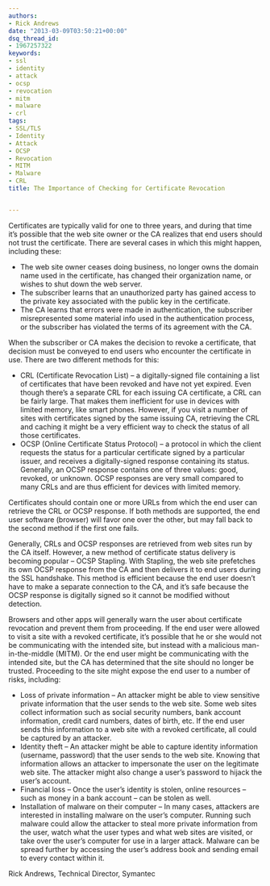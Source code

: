 ```yaml
---
authors:
- Rick Andrews
date: "2013-03-09T03:50:21+00:00"
dsq_thread_id:
- 1967257322
keywords:
- ssl
- identity
- attack
- ocsp
- revocation
- mitm
- malware
- crl
tags:
- SSL/TLS
- Identity
- Attack
- OCSP
- Revocation
- MITM
- Malware
- CRL
title: The Importance of Checking for Certificate Revocation


---
```

Certificates are typically valid for one to three years, and during that time it’s possible that the web site owner or the CA realizes that end users should not trust the certificate. There are several cases in which this might happen, including these:

  * The web site owner ceases doing business, no longer owns the domain name used in the certificate, has changed their organization name, or wishes to shut down the web server.
  * The subscriber learns that an unauthorized party has gained access to the private key associated with the public key in the certificate.
  * The CA learns that errors were made in authentication, the subscriber misrepresented some material info used in the authentication process, or the subscriber has violated the terms of its agreement with the CA.

When the subscriber or CA makes the decision to revoke a certificate, that decision must be conveyed to end users who encounter the certificate in use. There are two different methods for this:

  * CRL (Certificate Revocation List) – a digitally-signed file containing a list of certificates that have been revoked and have not yet expired. Even though there’s a separate CRL for each issuing CA certificate, a CRL can be fairly large. That makes them inefficient for use in devices with limited memory, like smart phones. However, if you visit a number of sites with certificates signed by the same issuing CA, retrieving the CRL and caching it might be a very efficient way to check the status of all those certificates.
  * OCSP (Online Certificate Status Protocol) – a protocol in which the client requests the status for a particular certificate signed by a particular issuer, and receives a digitally-signed response containing its status. Generally, an OCSP response contains one of three values: good, revoked, or unknown. OCSP responses are very small compared to many CRLs and are thus efficient for devices with limited memory.

Certificates should contain one or more URLs from which the end user can retrieve the CRL or OCSP response. If both methods are supported, the end user software (browser) will favor one over the other, but may fall back to the second method if the first one fails.

Generally, CRLs and OCSP responses are retrieved from web sites run by the CA itself. However, a new method of certificate status delivery is becoming popular – OCSP Stapling. With Stapling, the web site prefetches its own OCSP response from the CA and then delivers it to end users during the SSL handshake. This method is efficient because the end user doesn’t have to make a separate connection to the CA, and it’s safe because the OCSP response is digitally signed so it cannot be modified without detection.

Browsers and other apps will generally warn the user about certificate revocation and prevent them from proceeding. If the end user were allowed to visit a site with a revoked certificate, it’s possible that he or she would not be communicating with the intended site, but instead with a malicious man-in-the-middle (MITM). Or the end user might be communicating with the intended site, but the CA has determined that the site should no longer be trusted. Proceeding to the site might expose the end user to a number of risks, including:

  * Loss of private information – An attacker might be able to view sensitive private information that the user sends to the web site. Some web sites collect information such as social security numbers, bank account information, credit card numbers, dates of birth, etc. If the end user sends this information to a web site with a revoked certificate, all could be captured by an attacker.
  * Identity theft – An attacker might be able to capture identity information (username, password) that the user sends to the web site. Knowing that information allows an attacker to impersonate the user on the legitimate web site. The attacker might also change a user’s password to hijack the user’s account.
  * Financial loss – Once the user’s identity is stolen, online resources – such as money in a bank account – can be stolen as well.
  * Installation of malware on their computer – In many cases, attackers are interested in installing malware on the user’s computer. Running such malware could allow the attacker to steal more private information from the user, watch what the user types and what web sites are visited, or take over the user’s computer for use in a larger attack. Malware can be spread further by accessing the user’s address book and sending email to every contact within it.

Rick Andrews, Technical Director, Symantec